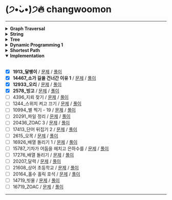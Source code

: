 # (੭•̀ᴗ•̀)੭🔥 changwoomon

---

<details markdown="1">
<summary><strong> Graph Traversal </strong></summary>

<br/>

- [X] **2606_바이러스** / [문제](https://www.acmicpc.net/problem/2606) / [풀이](https://github.com/boostcamp-ai-tech-4/coding-test-study/blob/main/changwoomon/graph_traversal/2606_%EB%B0%94%EC%9D%B4%EB%9F%AC%EC%8A%A4.py)
- [X] **1260_DFS와 BFS**  / [문제](https://www.acmicpc.net/problem/1260) / [풀이](https://github.com/boostcamp-ai-tech-4/coding-test-study/blob/main/changwoomon/graph_traversal/1260_DFS%EC%99%80BFS.py)
- [X] **11725_트리의 부모 찾기** / [문제](https://www.acmicpc.net/problem/11725) / [풀이](https://github.com/boostcamp-ai-tech-4/coding-test-study/blob/main/changwoomon/graph_traversal/11725_%ED%8A%B8%EB%A6%AC%EC%9D%98%EB%B6%80%EB%AA%A8%EC%B0%BE%EA%B8%B0.py)
- [X] **1325_효율적인 해킹** / [문제](https://www.acmicpc.net/problem/1325) / [풀이](https://github.com/boostcamp-ai-tech-4/coding-test-study/blob/main/changwoomon/graph_traversal/1325_%ED%9A%A8%EC%9C%A8%EC%A0%81%EC%9D%B8%ED%95%B4%ED%82%B9.py)
- [X] **2178_미로 탐색** / [문제](https://www.acmicpc.net/problem/2178) / [풀이](https://github.com/boostcamp-ai-tech-4/coding-test-study/blob/main/changwoomon/graph_traversal/2178_%EB%AF%B8%EB%A1%9C%ED%83%90%EC%83%89.py)
- [X] **2667_단지번호붙이기** / [문제](https://www.acmicpc.net/problem/2667) / [풀이](https://github.com/boostcamp-ai-tech-4/coding-test-study/blob/main/changwoomon/graph_traversal/2667_%EB%8B%A8%EC%A7%80%EB%B2%88%ED%98%B8%EB%B6%99%EC%9D%B4%EA%B8%B0.py)
- [X] **7576_토마토** / [문제](https://www.acmicpc.net/problem/7576) / [풀이](https://github.com/boostcamp-ai-tech-4/coding-test-study/blob/main/changwoomon/graph_traversal/7576_%ED%86%A0%EB%A7%88%ED%86%A0.py)
- [X] **7569_토마토** / [문제](https://www.acmicpc.net/problem/7569) / [풀이](https://github.com/boostcamp-ai-tech-4/coding-test-study/blob/main/changwoomon/graph_traversal/7569_%ED%86%A0%EB%A7%88%ED%86%A0.py)
- [X] **16918_봄버맨** / [문제](https://www.acmicpc.net/problem/16918) / [풀이](https://github.com/boostcamp-ai-tech-4/coding-test-study/blob/main/changwoomon/graph_traversal/16918_%EB%B4%84%EB%B2%84%EB%A7%A8.py)
- [ ] 5547_일루미네이션 / [문제](https://www.acmicpc.net/problem/5547) / [풀이]()
- [X] **14502_연구소** / [문제](https://www.acmicpc.net/problem/14502) / [풀이](https://github.com/boostcamp-ai-tech-4/coding-test-study/blob/main/changwoomon/graph_traversal/14502_%EC%97%B0%EA%B5%AC%EC%86%8C.py)
- [ ] 16234_인구 이동 / [문제](https://www.acmicpc.net/problem/16234) / [풀이]()
- [X] **2636_치즈** / [문제](https://www.acmicpc.net/problem/2636) / [풀이](https://github.com/boostcamp-ai-tech-4/coding-test-study/blob/main/changwoomon/graph_traversal/2636_%EC%B9%98%EC%A6%88.py)
- [X] **13549_숨바꼭질 3** / [문제](https://www.acmicpc.net/problem/13549) / [풀이](https://github.com/boostcamp-ai-tech-4/coding-test-study/blob/main/changwoomon/graph_traversal/13549_%EC%88%A8%EB%B0%94%EA%BC%AD%EC%A7%883.py)
- [ ] 1600_말이 되고픈 원숭이 / [문제](https://www.acmicpc.net/problem/1600) / [풀이]()
- [ ] 17836_공주님을 구해라! / [문제](https://www.acmicpc.net/problem/17836) / [풀이]()
- [X] **16973_직사각형 탈출** / [문제](https://www.acmicpc.net/problem/16973) / [풀이](https://github.com/boostcamp-ai-tech-4/coding-test-study/blob/main/changwoomon/graph_traversal/16973_%EC%A7%81%EC%82%AC%EA%B0%81%ED%98%95%ED%83%88%EC%B6%9C.py)
- [X] **14940_쉬운 최단거리** / [문제](https://www.acmicpc.net/problem/14940) / [풀이](https://github.com/boostcamp-ai-tech-4/coding-test-study/blob/main/changwoomon/graph_traversal/14940_%EC%89%AC%EC%9A%B4%EC%B5%9C%EB%8B%A8%EA%B1%B0%EB%A6%AC.py)
- [X] **18513_샘터** / [문제](https://www.acmicpc.net/problem/18513) / [풀이](https://github.com/boostcamp-ai-tech-4/coding-test-study/blob/main/changwoomon/graph_traversal/18513_%EC%83%98%ED%84%B0.py)
- [X] **2668_숫자고르기** / [문제](https://www.acmicpc.net/problem/2668) / [풀이](https://github.com/boostcamp-ai-tech-4/coding-test-study/blob/main/changwoomon/graph_traversal/2668_%EC%88%AB%EC%9E%90%EA%B3%A0%EB%A5%B4%EA%B8%B0.py)
- [X] **13023_ABCDE** / [문제](https://www.acmicpc.net/problem/13023) / [풀이](https://github.com/boostcamp-ai-tech-4/coding-test-study/blob/main/changwoomon/graph_traversal/13023_ABCDE.py)
- [X] **16954_움직이는 미로 탈출** / [문제](https://www.acmicpc.net/problem/16954) / [풀이](https://github.com/boostcamp-ai-tech-4/coding-test-study/blob/main/changwoomon/graph_traversal/16954_%EC%9B%80%EC%A7%81%EC%9D%B4%EB%8A%94%EB%AF%B8%EB%A1%9C%ED%83%88%EC%B6%9C.py)

</details>

<details markdown="1">
<summary><strong> String </strong></summary>

<br/>

- [X] **3029_경고** / [문제](https://www.acmicpc.net/problem/3029) / [풀이](https://github.com/boostcamp-ai-tech-4/coding-test-study/blob/main/changwoomon/string/3029_%EA%B2%BD%EA%B3%A0.py)
- [X] **11720_숫자의 합** / [문제](https://www.acmicpc.net/problem/11720) / [풀이](https://github.com/boostcamp-ai-tech-4/coding-test-study/blob/main/changwoomon/string/11720_%EC%88%AB%EC%9E%90%EC%9D%98%ED%95%A9.py)
- [X] **11365_!밀비 급일** / [문제](https://www.acmicpc.net/problem/11365) / [풀이](https://github.com/boostcamp-ai-tech-4/coding-test-study/blob/main/changwoomon/string/11365_%EB%B0%80%EB%B9%84%EA%B8%89%EC%9D%BC.py)
- [X] **9046_복호화** / [문제](https://www.acmicpc.net/problem/9046) / [풀이](https://github.com/boostcamp-ai-tech-4/coding-test-study/blob/main/changwoomon/string/9046_%EB%B3%B5%ED%98%B8%ED%99%94.py)
- [X] **10798_세로읽기** / [문제](https://www.acmicpc.net/problem/10798) / [풀이](https://github.com/boostcamp-ai-tech-4/coding-test-study/blob/main/changwoomon/string/10798_%EC%84%B8%EB%A1%9C%EC%9D%BD%EA%B8%B0.py)
- [X] **20154_이 구역의 승자는 누구야?!** / [문제](https://www.acmicpc.net/problem/20154) / [풀이](https://github.com/boostcamp-ai-tech-4/coding-test-study/blob/main/changwoomon/string/20154_%EC%9D%B4%EA%B5%AC%EC%97%AD%EC%9D%98%EC%8A%B9%EC%9E%90%EB%8A%94%EB%88%84%EA%B5%AC%EC%95%BC.py)
- [X] **6550_부분 문자열** / [문제](https://www.acmicpc.net/problem/6550) / [풀이](https://github.com/boostcamp-ai-tech-4/coding-test-study/blob/main/changwoomon/string/6550_%EB%B6%80%EB%B6%84%EB%AC%B8%EC%9E%90%EC%97%B4.py)
- [X] **1316_그룹 단어 체커** / [문제](https://www.acmicpc.net/problem/1316) / [풀이](https://github.com/boostcamp-ai-tech-4/coding-test-study/blob/main/changwoomon/string/1316_%EA%B7%B8%EB%A3%B9%EB%8B%A8%EC%96%B4%EC%B2%B4%EC%BB%A4.py)
- [X] **1181_단어 정렬** / [문제](https://www.acmicpc.net/problem/1181) / [풀이](https://github.com/boostcamp-ai-tech-4/coding-test-study/blob/main/changwoomon/string/1181_%EB%8B%A8%EC%96%B4%EC%A0%95%EB%A0%AC.py)
- [X] **4659_비밀번호 발음하기** / [문제](https://www.acmicpc.net/problem/4659) / [풀이](https://github.com/boostcamp-ai-tech-4/coding-test-study/blob/main/changwoomon/string/4659_%EB%B9%84%EB%B0%80%EB%B2%88%ED%98%B8%EB%B0%9C%EC%9D%8C%ED%95%98%EA%B8%B0.py)
- [X] **16171_나는 친구가 적다 (Small)** / [문제](https://www.acmicpc.net/problem/16171) / [풀이](https://github.com/boostcamp-ai-tech-4/coding-test-study/blob/main/changwoomon/string/16171_%EB%82%98%EB%8A%94%EC%B9%9C%EA%B5%AC%EA%B0%80%EC%A0%81%EB%8B%A4_Small.py)
- [X] **9342_염색체** / [문제](https://www.acmicpc.net/problem/9342) / [풀이](https://github.com/boostcamp-ai-tech-4/coding-test-study/blob/main/changwoomon/string/9342_%EC%97%BC%EC%83%89%EC%B2%B4.py)
- [X] **1764_듣보잡** / [문제](https://www.acmicpc.net/problem/1764) / [풀이](https://github.com/boostcamp-ai-tech-4/coding-test-study/blob/main/changwoomon/string/1764_%EB%93%A3%EB%B3%B4%EC%9E%A1.py)
- [X] **20291_파일 정리** / [문제](https://www.acmicpc.net/problem/20291) / [풀이](https://github.com/boostcamp-ai-tech-4/coding-test-study/blob/main/changwoomon/string/20291_%ED%8C%8C%EC%9D%BC%EC%A0%95%EB%A6%AC.py)
- [X] **17413_단어 뒤집기 2** / [문제](https://www.acmicpc.net/problem/17413) / [풀이](https://github.com/boostcamp-ai-tech-4/coding-test-study/blob/main/changwoomon/string/17413_%EB%8B%A8%EC%96%B4%EB%92%A4%EC%A7%91%EA%B8%B02.py)
- [X] **17609_회문** / [문제](https://www.acmicpc.net/problem/17609) / [풀이](https://github.com/boostcamp-ai-tech-4/coding-test-study/blob/main/changwoomon/string/17609_%ED%9A%8C%EB%AC%B8.py)
- [X] **20437_문자열 게임 2** / [문제](https://www.acmicpc.net/problem/20437) / [풀이](https://github.com/boostcamp-ai-tech-4/coding-test-study/blob/main/changwoomon/string/20437_%EB%AC%B8%EC%9E%90%EC%97%B4%EA%B2%8C%EC%9E%842.py)

</details>

<details markdown="1">
<summary><strong>Tree</strong></summary>

<br/>

- [X] **9934_완전 이진 트리** / [문제](https://www.acmicpc.net/problem/9934) / [풀이](https://github.com/boostcamp-ai-tech-4/coding-test-study/blob/main/changwoomon/tree/9934_%EC%99%84%EC%A0%84%EC%9D%B4%EC%A7%84%ED%8A%B8%EB%A6%AC.py)
- [X] **11725_트리의 부모 찾기** / [문제](https://www.acmicpc.net/problem/11725) / [풀이](https://github.com/boostcamp-ai-tech-4/coding-test-study/blob/main/changwoomon/tree/11725_%ED%8A%B8%EB%A6%AC%EC%9D%98%EB%B6%80%EB%AA%A8%EC%B0%BE%EA%B8%B0.py)
- [X] **1991_트리 순회** / [문제](https://www.acmicpc.net/problem/1991) / [풀이](https://github.com/boostcamp-ai-tech-4/coding-test-study/blob/main/changwoomon/tree/1991_%ED%8A%B8%EB%A6%AC%EC%88%9C%ED%9A%8C.py)
- [X] **5639_이진 검색 트리** / [문제](https://www.acmicpc.net/problem/5639) / [풀이](https://github.com/boostcamp-ai-tech-4/coding-test-study/blob/main/changwoomon/tree/5639_%EC%9D%B4%EC%A7%84%EA%B2%80%EC%83%89%ED%8A%B8%EB%A6%AC.py)
- [X] **1068_트리**/ [문제](https://www.acmicpc.net/problem/1068) / [풀이](https://github.com/boostcamp-ai-tech-4/coding-test-study/blob/main/changwoomon/tree/1068_%ED%8A%B8%EB%A6%AC.py)
- [ ] 6416_트리인가?/ [문제](https://www.acmicpc.net/problem/6416) / [풀이]()
- [X] **14675_단절점과 단절선** / [문제](https://www.acmicpc.net/problem/14675) / [풀이](https://github.com/boostcamp-ai-tech-4/coding-test-study/blob/main/changwoomon/tree/14675_%EB%8B%A8%EC%A0%88%EC%A0%90%EA%B3%BC%EB%8B%A8%EC%A0%88%EC%84%A0.py)
- [X] **17073_나무 위의 빗물** / [문제](https://www.acmicpc.net/problem/17073) / [풀이](https://github.com/boostcamp-ai-tech-4/coding-test-study/blob/main/changwoomon/tree/17073_%EB%82%98%EB%AC%B4%EC%9C%84%EC%9D%98%EB%B9%97%EB%AC%BC.py)

</details>

<details markdown="1">
<summary><strong>Dynamic Programming 1</strong></summary>

<br/>

- [X] **10870_피보나치 수 5** / [문제](https://www.acmicpc.net/problem/10870) / [풀이](https://github.com/boostcamp-ai-tech-4/coding-test-study/blob/main/changwoomon/dynamic_programming_1/10870_%ED%94%BC%EB%B3%B4%EB%82%98%EC%B9%98%EC%88%985.py)
- [X] **2839_설탕 배달** / [문제](https://www.acmicpc.net/problem/2839) / [풀이](https://github.com/boostcamp-ai-tech-4/coding-test-study/blob/main/changwoomon/dynamic_programming_1/2839_%EC%84%A4%ED%83%95%EB%B0%B0%EB%8B%AC.py)
- [X] **2748_피보나치 수 2** / [문제](https://www.acmicpc.net/problem/2748) / [풀이](https://github.com/boostcamp-ai-tech-4/coding-test-study/blob/main/changwoomon/dynamic_programming_1/2748_%ED%94%BC%EB%B3%B4%EB%82%98%EC%B9%98%EC%88%982.py)
- [X] **1010_다리 놓기** / [문제](https://www.acmicpc.net/problem/1010) / [풀이](https://github.com/boostcamp-ai-tech-4/coding-test-study/blob/main/changwoomon/dynamic_programming_1/1010_%EB%8B%A4%EB%A6%AC%EB%86%93%EA%B8%B0.py)
- [X] **9655_돌 게임** / [문제](https://www.acmicpc.net/problem/9655) / [풀이](https://github.com/boostcamp-ai-tech-4/coding-test-study/blob/main/changwoomon/dynamic_programming_1/9655_%EB%8F%8C%EA%B2%8C%EC%9E%84.py)
- [X] **17626_Four Squares** / [문제](https://www.acmicpc.net/problem/17626) / [풀이](https://github.com/boostcamp-ai-tech-4/coding-test-study/blob/main/changwoomon/dynamic_programming_1/17626_FourSquares.py)
- [X] **1463_1로 만들기** / [문제](https://www.acmicpc.net/problem/1463) / [풀이](https://github.com/boostcamp-ai-tech-4/coding-test-study/blob/main/changwoomon/dynamic_programming_1/1463_1%EB%A1%9C%EB%A7%8C%EB%93%A4%EA%B8%B0.py)
- [X] **9095_1, 2, 3 더하기** / [문제](https://www.acmicpc.net/problem/9095) / [풀이](https://github.com/boostcamp-ai-tech-4/coding-test-study/blob/main/changwoomon/dynamic_programming_1/9095_1%2C2%2C3%EB%8D%94%ED%95%98%EA%B8%B0.py)
- [X] **11726_2×n 타일링** / [문제](https://www.acmicpc.net/problem/11726) / [풀이](https://github.com/boostcamp-ai-tech-4/coding-test-study/blob/main/changwoomon/dynamic_programming_1/11726_2xn%ED%83%80%EC%9D%BC%EB%A7%81.py)
- [X] **2579_계단 오르기** / [문제](https://www.acmicpc.net/problem/2579) / [풀이](https://github.com/boostcamp-ai-tech-4/coding-test-study/blob/main/changwoomon/dynamic_programming_1/2579_%EA%B3%84%EB%8B%A8%EC%98%A4%EB%A5%B4%EA%B8%B0.py)
- [X] **11727_2×n 타일링 2** / [문제](https://www.acmicpc.net/problem/11727) / [풀이](https://github.com/boostcamp-ai-tech-4/coding-test-study/blob/main/changwoomon/dynamic_programming_1/11727_2%C3%97n%ED%83%80%EC%9D%BC%EB%A7%812.py)
- [X] **11053_가장 긴 증가하는 부분 수열** / [문제](https://www.acmicpc.net/problem/11053) / [풀이](https://github.com/boostcamp-ai-tech-4/coding-test-study/blob/main/changwoomon/dynamic_programming_1/11053_%EA%B0%80%EC%9E%A5%EA%B8%B4%EC%A6%9D%EA%B0%80%ED%95%98%EB%8A%94%EB%B6%80%EB%B6%84%EC%88%98%EC%97%B4.py)
- [X] **1912_연속합** / [문제](https://www.acmicpc.net/problem/1912) / [풀이](https://github.com/boostcamp-ai-tech-4/coding-test-study/blob/main/changwoomon/dynamic_programming_1/1912_%EC%97%B0%EC%86%8D%ED%95%A9.py)
- [X] **9465_스티커** / [문제](https://www.acmicpc.net/problem/9465) / [풀이](https://github.com/boostcamp-ai-tech-4/coding-test-study/blob/main/changwoomon/dynamic_programming_1/9465_%EC%8A%A4%ED%8B%B0%EC%BB%A4.py)
- [X] **11055_가장 큰 증가 부분 수열** / [문제](https://www.acmicpc.net/problem/11055) / [풀이](https://github.com/boostcamp-ai-tech-4/coding-test-study/blob/main/changwoomon/dynamic_programming_1/11055_%EA%B0%80%EC%9E%A5%ED%81%B0%EC%A6%9D%EA%B0%80%EB%B6%80%EB%B6%84%EC%88%98%EC%97%B4.py)
- [X] **1890_점프** / [문제](https://www.acmicpc.net/problem/1890) / [풀이](https://github.com/boostcamp-ai-tech-4/coding-test-study/blob/main/changwoomon/dynamic_programming_1/1890_%EC%A0%90%ED%94%84.py)
- [X] **2407_조합** / [문제](https://www.acmicpc.net/problem/2407) / [풀이](https://github.com/boostcamp-ai-tech-4/coding-test-study/blob/main/changwoomon/dynamic_programming_1/2407_%EC%A1%B0%ED%95%A9.py)
- [X] **1106_호텔** / [문제](https://www.acmicpc.net/problem/1106) / [풀이](https://github.com/boostcamp-ai-tech-4/coding-test-study/blob/main/changwoomon/dynamic_programming_1/1106_%ED%98%B8%ED%85%94.py)
- [X] **15486_퇴사 2** / [문제](https://www.acmicpc.net/problem/15486) / [풀이](https://github.com/boostcamp-ai-tech-4/coding-test-study/blob/main/changwoomon/dynamic_programming_1/15486_%ED%87%B4%EC%82%AC2.py)
- [X] **2156_포도주 시식** / [문제](https://www.acmicpc.net/problem/2156) / [풀이](https://github.com/boostcamp-ai-tech-4/coding-test-study/blob/main/changwoomon/dynamic_programming_1/2156_%ED%8F%AC%EB%8F%84%EC%A3%BC%EC%8B%9C%EC%8B%9D.py)
- [X] **10844_쉬운 계단 수** / [문제](https://www.acmicpc.net/problem/10844) / [풀이](https://github.com/boostcamp-ai-tech-4/coding-test-study/blob/main/changwoomon/dynamic_programming_1/10844_%EC%89%AC%EC%9A%B4%EA%B3%84%EB%8B%A8%EC%88%98.py)
- [X] **2293_동전 1** / [문제](https://www.acmicpc.net/problem/2293) / [풀이](https://github.com/boostcamp-ai-tech-4/coding-test-study/blob/main/changwoomon/dynamic_programming_1/2293_%EB%8F%99%EC%A0%841.py)
- [X] **2294_동전 2** / [문제](https://www.acmicpc.net/problem/2294) / [풀이](https://github.com/boostcamp-ai-tech-4/coding-test-study/blob/main/changwoomon/dynamic_programming_1/2294_%EB%8F%99%EC%A0%842.py)
- [X] **11660_구간 합 구하기 5** / [문제](https://www.acmicpc.net/problem/11660) / [풀이](https://github.com/boostcamp-ai-tech-4/coding-test-study/blob/main/changwoomon/dynamic_programming_1/11660_%EA%B5%AC%EA%B0%84%ED%95%A9%EA%B5%AC%ED%95%98%EA%B8%B05.py)
- [X] **21317_징검다리 건너기** / [문제](https://www.acmicpc.net/problem/21317) / [풀이]()

</details>

<details markdown="1">
<summary><strong>Shortest Path</strong></summary>

<br/>

- [X] **18352_특정 거리의 도시 찾기** / [문제](https://www.acmicpc.net/problem/18352) / [풀이](https://github.com/boostcamp-ai-tech-4/coding-test-study/blob/main/changwoomon/shortest_path/18352_%ED%8A%B9%EC%A0%95%EA%B1%B0%EB%A6%AC%EC%9D%98%EB%8F%84%EC%8B%9C%EC%B0%BE%EA%B8%B0.py)
- [X] **11403_경로 찾기** / [문제](https://www.acmicpc.net/problem/11403) / [풀이](https://github.com/boostcamp-ai-tech-4/coding-test-study/blob/main/changwoomon/shortest_path/11403_%EA%B2%BD%EB%A1%9C%EC%B0%BE%EA%B8%B0.py)
- [X] **2224_명제 증명** / [문제](https://www.acmicpc.net/problem/2224) / [풀이](https://github.com/boostcamp-ai-tech-4/coding-test-study/blob/main/changwoomon/shortest_path/2224_%EB%AA%85%EC%A0%9C%EC%A6%9D%EB%AA%85.py)
- [X] **11265_끝나지 않는 파티** / [문제](https://www.acmicpc.net/problem/11265) / [풀이](https://github.com/boostcamp-ai-tech-4/coding-test-study/blob/main/changwoomon/shortest_path/11265_%EB%81%9D%EB%82%98%EC%A7%80%EC%95%8A%EB%8A%94%ED%8C%8C%ED%8B%B0.py)
- [X] **1753_최단경로** / [문제](https://www.acmicpc.net/problem/1753) / [풀이](https://github.com/boostcamp-ai-tech-4/coding-test-study/blob/main/changwoomon/shortest_path/1753_%EC%B5%9C%EB%8B%A8%EA%B2%BD%EB%A1%9C.py)
- [X] **13549_숨바꼭질 3** / [문제](https://www.acmicpc.net/problem/13549) / [풀이](https://github.com/boostcamp-ai-tech-4/coding-test-study/blob/main/changwoomon/shortest_path/13549_%EC%88%A8%EB%B0%94%EA%BC%AD%EC%A7%883.py)

</details>

<details markdown="1" open>
<summary><strong>Implementation</strong></summary>

<br/>

- [X] **1913_달팽이** / [문제](https://www.acmicpc.net/problem/1913) / [풀이]()
- [X] **14467_소가 길을 건너간 이유 1** / [문제](https://www.acmicpc.net/problem/14467) / [풀이]()
- [X] **12933_오리** / [문제](https://www.acmicpc.net/problem/12933) / [풀이]()
- [X] **2578_빙고** / [문제](https://www.acmicpc.net/problem/2578) / [풀이]()
- [ ] 4396_지뢰 찾기 / [문제](https://www.acmicpc.net/problem/4396) / [풀이]()
- [ ] 1244_스위치 켜고 끄기 / [문제](https://www.acmicpc.net/problem/1244) / [풀이]()
- [ ] 10994_별 찍기 - 19 / [문제](https://www.acmicpc.net/problem/10994) / [풀이]()
- [ ] 20291_파일 정리 / [문제](https://www.acmicpc.net/problem/20291) / [풀이]()
- [ ] 20436_ZOAC 3 / [문제](https://www.acmicpc.net/problem/20436) / [풀이]()
- [ ] 17413_단어 뒤집기 2 / [문제](https://www.acmicpc.net/problem/17413) / [풀이]()
- [ ] 2615_오목 / [문제](https://www.acmicpc.net/problem/2615) / [풀이]()
- [ ] 16926_배열 돌리기 1 / [문제](https://www.acmicpc.net/problem/16926) / [풀이]()
- [ ] 15787_기차가 어둠을 헤치고 은하수를 / [문제](https://www.acmicpc.net/problem/15787) / [풀이]()
- [ ] 17276_배열 돌리기 / [문제](https://www.acmicpc.net/problem/17276) / [풀이]()
- [ ] 20207_달력 / [문제](https://www.acmicpc.net/problem/20207) / [풀이]()
- [ ] 21608_상어 초등학교 / [문제](https://www.acmicpc.net/problem/21608) / [풀이]()
- [ ] 20164_홀수 홀릭 호석 / [문제](https://www.acmicpc.net/problem/20164) / [풀이]()
- [ ] 14719_빗물 / [문제](https://www.acmicpc.net/problem/14719) / [풀이]()
- [ ] 16719_ZOAC / [문제](https://www.acmicpc.net/problem/16719) / [풀이]()

</details>

---
